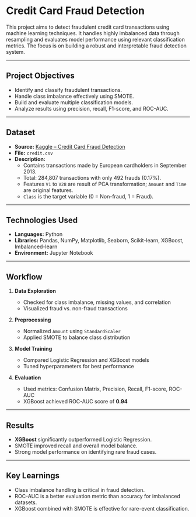 # Credit Card Fraud Detection

This project aims to detect fraudulent credit card transactions using machine learning techniques. It handles highly imbalanced data through resampling and evaluates model performance using relevant classification metrics. The focus is on building a robust and interpretable fraud detection system.

---

## Project Objectives

- Identify and classify fraudulent transactions.
- Handle class imbalance effectively using SMOTE.
- Build and evaluate multiple classification models.
- Analyze results using precision, recall, F1-score, and ROC-AUC.

---

## Dataset

- **Source:** [Kaggle – Credit Card Fraud Detection](https://www.kaggle.com/mlg-ulb/creditcardfraud)
- **File:** `credit.csv`
- **Description:**  
  - Contains transactions made by European cardholders in September 2013.  
  - Total: 284,807 transactions with only 492 frauds (0.17%).  
  - Features `V1` to `V28` are result of PCA transformation; `Amount` and `Time` are original features.  
  - `Class` is the target variable (0 = Non-fraud, 1 = Fraud).


---

## Technologies Used

- **Languages:** Python  
- **Libraries:** Pandas, NumPy, Matplotlib, Seaborn, Scikit-learn, XGBoost, Imbalanced-learn  
- **Environment:** Jupyter Notebook 

---

## Workflow

1. **Data Exploration**
   - Checked for class imbalance, missing values, and correlation
   - Visualized fraud vs. non-fraud transactions

2. **Preprocessing**
   - Normalized `Amount` using `StandardScaler`
   - Applied SMOTE to balance class distribution

3. **Model Training**
   - Compared Logistic Regression and XGBoost models
   - Tuned hyperparameters for best performance

4. **Evaluation**
   - Used metrics: Confusion Matrix, Precision, Recall, F1-score, ROC-AUC
   - XGBoost achieved ROC-AUC score of **0.94**

---

## Results

- **XGBoost** significantly outperformed Logistic Regression.
- SMOTE improved recall and overall model balance.
- Strong model performance on identifying rare fraud cases.

---

## Key Learnings

- Class imbalance handling is critical in fraud detection.
- ROC-AUC is a better evaluation metric than accuracy for imbalanced datasets.
- XGBoost combined with SMOTE is effective for rare-event classification.



